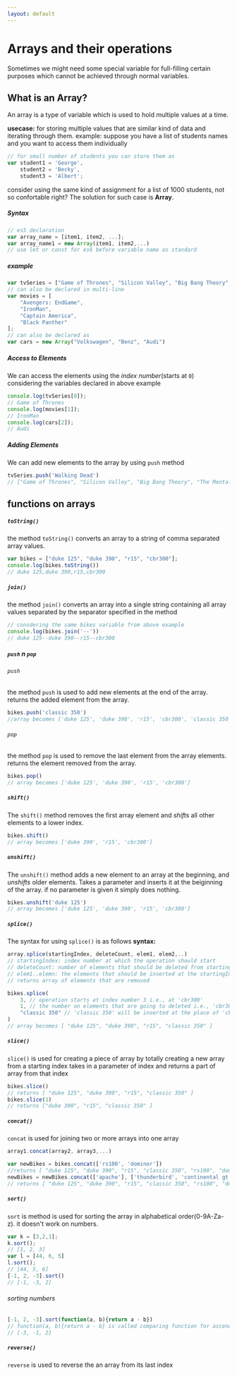 ```yaml
---
layout: default
---
```

# Arrays and their operations
Sometimes we might need some special variable for full-filling certain purposes which cannot be achieved through normal variables.
## What is an Array?
An array is a type of variable which is used to hold multiple values at a time.

**usecase:** for storing multiple values that are similar kind of data and iterating through them.
example: suppose you have a list of students names and you want to access them individually

```javascript
// for small number of students you can store them as
var student1 = 'George',
    student2 = 'Becky',
    student3 = 'Albert';
```
consider using the same kind of assignment for a list of 1000 students, not so confortable right? The solution for such case is **Array**.
##### Syntax
```javascript
// es5 declaration
var array_name = [item1, item2, ...];
var array_name1 = new Array(item1, item2,...)
// use let or const for es6 before variable name as standard
```
##### example
```javascript
var tvSeries = ["Game of Thrones", "Silicon Valley", "Big Bang Theory", "The Mentalist"];
// can also be declared in multi-line
var movies = [
    "Avengers: EndGame",
    "IronMan",
    "Captain America",
    "Black Panther"
];
// can also be declared as
var cars = new Array("Volkswagen", "Benz", "Audi")
```
##### Access to Elements
We can access the elements using the *index number*(starts at `0`)
considering the variables declared in above example
```javascript
console.log(tvSeries[0]);
// Game of Thrones
console.log(movies[1]);
// IronMan
console.log(cars[2]);
// Audi
```
##### Adding Elements
We can add new elements to the array by using `push` method
```javascript
tvSeries.push('Walking Dead')
// ["Game of Thrones", "Silicon Valley", "Big Bang Theory", "The Mentalist", "Walking Dead"];
```

## functions on arrays
##### `toString()`
the method `toString()` converts an array to a string of comma separated array values.
```javascript
var bikes = ["duke 125", "duke 390", "r15", "cbr300"];
console.log(bikes.toString())
// duke 125,duke 390,r15,cbr300
```
##### `join()`
the method `join()` converts an array into a single string containing all array values separated by the separator specified in the method
```javascript
// consdering the same bikes variable from above example
console.log(bikes.join('--'))
// duke 125--duke 390--r15--cbr300
```
##### `push` n `pop`
###### `push`
the method `push` is used to add new elements at the end of the array. returns the added element from the array.
```javascript
bikes.push('classic 350')
//array becomes ['duke 125', 'duke 390', 'r15', 'cbr300', 'classic 350']
```
###### `pop`
the method `pop` is used to remove the last element from the array elements. returns the element removed from the array.
```javascript
bikes.pop()
// array becomes ['duke 125', 'duke 390', 'r15', 'cbr300']
```
##### `shift()`
The `shift()` method removes the first array element and *shifts* all other elements to a lower index.
```javascript
bikes.shift()
// array becomes ['duke 390', 'r15', 'cbr300']
```
##### `unshift()`
The `unshift()` method adds a new element to an array at the beginning, and *unshifts* older elements.
Takes a parameter and inserts it at the beiginning of the array. if no parameter is given it simply does nothing.
```javascript
bikes.unshift('duke 125')
// array becomes ['duke 125', 'duke 390', 'r15', 'cbr300']
```
##### `splice()`
The syntax for using `splice()` is as follows
**syntax:**

```javascript
array.splice(startingIndex, deleteCount, elem1, elem2,..)
// startingIndex: index number at which the operation should start
// deleteCount: number of elements that should be deleted from startingIndex
// elem1..elemn: the elements that should be inserted at the startingIndex
// returns array of elements that are removed
```
```javascript
bikes.splice(
    3, // operation starts at index number 3 i.e., at 'cbr300'
    1, // the number on elements that are going to deleted i.e., 'cbr300'
    "classic 350" // 'classic 350' will be inserted at the place of 'cbr300'
)
// array becomes [ "duke 125", "duke 390", "r15", "classic 350" ]
```
##### `slice()`
`slice()` is used for creating a piece of array by totally creating a new array from a starting index
takes in a parameter of index and returns a part of array from that index
```javascript
bikes.slice()
// returns [ "duke 125", "duke 390", "r15", "classic 350" ]
bikes.slice(1)
// returns ["duke 390", "r15", "classic 350" ]
```
##### `concat()`
`concat` is used for joining two or more arrays into one array
```javascript
array1.concat(array2, array3,...)
```
```javascript
var newBikes = bikes.concat(['rs100', 'dominor'])
//returns [ "duke 125", "duke 390", "r15", "classic 350", "rs100", "dominor"]
newBikes = newBikes.concat(['apache'], ['thunderbird', 'continental gt'])
// returns [ "duke 125", "duke 390", "r15", "classic 350", "rs100", "dominor", "apache", "thunderbird", "continental gt"]
```
##### `sort()`
`sort` is method is used for sorting the array in alphabetical order(0-9A-Za-z). it doesn't work on numbers.
```javascript
var k = [3,2,1];
k.sort();
// [1, 2, 3]
var l = [44, 6, 5]
l.sort();
// [44, 5, 6]
[-1, 2, -3].sort()
// [-1, -3, 2]
```
###### sorting numbers
```javascript
[-1, 2, -3].sort(function(a, b){return a - b})
// function(a, b){return a - b} is called comparing function for ascending order
// [-3, -1, 2]
``` 

##### `reverse()`
`reverse` is used to reverse the an array from its last index
